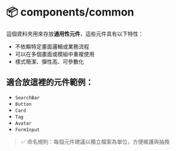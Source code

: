 
# 📦 components/common

這個資料夾用來存放**通用性元件**，這些元件具有以下特性：

- 不依賴特定畫面邏輯或業務流程
- 可以在多個畫面或模組中重複使用
- 樣式簡潔、彈性高、可參數化

## 適合放這裡的元件範例：
- `SearchBar`
- `Button`
- `Card`
- `Tag`
- `Avatar`
- `FormInput`

> ✅ 命名規則：每個元件建議以獨立檔案為單位，方便維護與抽換
